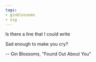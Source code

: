 ```yaml
---
tags:
- ginblossoms
- sig
---
```


Is there a line that I could write 

Sad enough to make you cry?

-- Gin Blossoms, "Found Out About You"